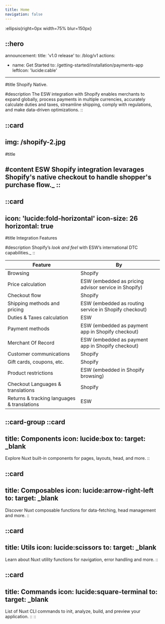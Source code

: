 ```yaml
---
title: Home
navigation: false
---
```


:ellipsis{right=0px width=75% blur=150px}

::hero
---
announcement:
  title: 'v1.0 release'
  to: /blog/v1
actions:
  - name: Get Started
    to: /getting-started/installation/payments-app
    leftIcon: 'lucide:cable'
---

#title
Shopify Native.

#description
The ESW integration with Shopify enables merchants to expand globally, process payments in multiple currencies, accurately calculate duties and taxes, streamline shipping, comply with regulations, and make data-driven optimizations.
::

::card
---
img: /shopify-2.jpg
---
#title

#content
ESW Shopify integration levarages Shopify's native checkout to handle shopper's purchase flow._
::
---

::card
---
icon: 'lucide:fold-horizontal'
icon-size: 26
horizontal: true
---

#title
Integration Features

#description
Shopify’s *look and feel* with ESW’s international DTC capabilities._
::

<div class="overflow-x-auto rounded-md border border-stone-200 dark:border-stone-700 shadow-sm my-8">
  <table class="min-w-full border-collapse">
    <thead class="bg-stone-100 dark:bg-stone-800">
      <tr>
        <th class="border-b border-stone-200 dark:border-stone-700 px-4 py-3 text-left text-sm font-semibold text-stone-700 dark:text-stone-100">Feature</th>
        <th class="border-b border-stone-200 dark:border-stone-700 px-4 py-3 text-left text-sm font-semibold text-stone-700 dark:text-stone-100">By</th>
      </tr>
    </thead>
    <tbody class="bg-white dark:bg-stone-900">
      <tr>
        <td class="border-b border-stone-200 dark:border-stone-700 px-4 py-3 text-stone-800 dark:text-stone-200">Browsing</td>
        <td class="border-b border-stone-200 dark:border-stone-700 px-4 py-3 text-stone-800 dark:text-stone-200">Shopify</td>
      </tr>
      <tr>
        <td class="border-b border-stone-200 dark:border-stone-700 px-4 py-3 text-stone-800 dark:text-stone-200">Price calculation</td>
        <td class="border-b border-stone-200 dark:border-stone-700 px-4 py-3 text-stone-800 dark:text-stone-200">ESW (embedded as pricing advisor service in Shopify)</td>
      </tr>
      <tr>
        <td class="border-b border-stone-200 dark:border-stone-700 px-4 py-3 text-stone-800 dark:text-stone-200">Checkout flow</td>
        <td class="border-b border-stone-200 dark:border-stone-700 px-4 py-3 text-stone-800 dark:text-stone-200">Shopify</td>
      </tr>
      <tr>
        <td class="border-b border-stone-200 dark:border-stone-700 px-4 py-3 text-stone-800 dark:text-stone-200">Shipping methods and pricing</td>
        <td class="border-b border-stone-200 dark:border-stone-700 px-4 py-3 text-stone-800 dark:text-stone-200">ESW (embedded as routing service in Shopify checkout)</td>
      </tr>
      <tr>
        <td class="border-b border-stone-200 dark:border-stone-700 px-4 py-3 text-stone-800 dark:text-stone-200">Duties &amp; Taxes calculation</td>
        <td class="border-b border-stone-200 dark:border-stone-700 px-4 py-3 text-stone-800 dark:text-stone-200">ESW</td>
      </tr>
      <tr>
        <td class="border-b border-stone-200 dark:border-stone-700 px-4 py-3 text-stone-800 dark:text-stone-200">Payment methods</td>
        <td class="border-b border-stone-200 dark:border-stone-700 px-4 py-3 text-stone-800 dark:text-stone-200">ESW (embedded as payment app in Shopify checkout)</td>
      </tr>
      <tr>
        <td class="border-b border-stone-200 dark:border-stone-700 px-4 py-3 text-stone-800 dark:text-stone-200">Merchant Of Record</td>
        <td class="border-b border-stone-200 dark:border-stone-700 px-4 py-3 text-stone-800 dark:text-stone-200">ESW (embedded as payment app in Shopify checkout)</td>
      </tr>
      <tr>
        <td class="border-b border-stone-200 dark:border-stone-700 px-4 py-3 text-stone-800 dark:text-stone-200">Customer communications</td>
        <td class="border-b border-stone-200 dark:border-stone-700 px-4 py-3 text-stone-800 dark:text-stone-200">Shopify</td>
      </tr>
      <tr>
        <td class="border-b border-stone-200 dark:border-stone-700 px-4 py-3 text-stone-800 dark:text-stone-200">Gift cards, coupons, etc.</td>
        <td class="border-b border-stone-200 dark:border-stone-700 px-4 py-3 text-stone-800 dark:text-stone-200">Shopify</td>
      </tr>
      <tr>
        <td class="border-b border-stone-200 dark:border-stone-700 px-4 py-3 text-stone-800 dark:text-stone-200">Product restrictions</td>
        <td class="border-b border-stone-200 dark:border-stone-700 px-4 py-3 text-stone-800 dark:text-stone-200">ESW (embedded in Shopify browsing)</td>
      </tr>
      <tr>
        <td class="border-b border-stone-200 dark:border-stone-700 px-4 py-3 text-stone-800 dark:text-stone-200">Checkout Languages &amp; translations</td>
        <td class="border-b border-stone-200 dark:border-stone-700 px-4 py-3 text-stone-800 dark:text-stone-200">Shopify</td>
      </tr>
      <tr>
        <td class="px-4 py-3 text-stone-800 dark:text-stone-200">Returns &amp; tracking languages &amp; translations</td>
        <td class="px-4 py-3 text-stone-800 dark:text-stone-200">ESW</td>
      </tr>
    </tbody>
  </table>
</div>





::card-group
  ::card
  ---
  title: Components
  icon: lucide:box
  to: 
  target: _blank
  ---
  Explore Nuxt built-in components for pages, layouts, head, and more.
  ::

  ::card
  ---
  title: Composables
  icon: lucide:arrow-right-left
  to: 
  target: _blank
  ---
  Discover Nuxt composable functions for data-fetching, head management and more.
  ::

  ::card
  ---
  title: Utils
  icon: lucide:scissors
  to: 
  target: _blank
  ---
  Learn about Nuxt utility functions for navigation, error handling and more.
  ::

  ::card
  ---
  title: Commands
  icon: lucide:square-terminal
  to: 
  target: _blank
  ---
  List of Nuxt CLI commands to init, analyze, build, and preview your application.
  ::
::

